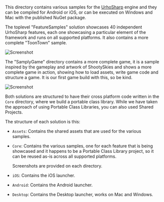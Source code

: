 This directory contains various samples for the [UrhoSharp](http://developer.xamarin.com/guides/cross-platform/urho/) 
engine and they can be compiled for Android or iOS, or can be executed on Windows
and Mac with the published NuGet package.

The toplevel "FeatureSamples" solution showcases 40 independent UrhoSharp
features, each one showcasing a particular element of the framework and runs
on all supported platforms.   It also contains a more complete "ToonTown" sample.

![Screenshot](FeatureSamples/Core/41_ToonTown/Video.gif)

The "SamplyGame" directory contains a more complete game, it is a sample
inspired by the gameplay and artwork of ShootySkies and shows a more 
complete game in action, showing how to load assets, write game code and
structure a game.   It is our first game build with this, so be kind.

![Screenshot](SamplyGame/Video.gif)

Both solutions are structured to have their cross platform code written
in the `Core` directory, where we build a portable class library.   While
we have taken the approach of using Portable Class Libraries, you can 
also used Shared Projects.

The structure of each solution is this:

* `Assets`: Contains the shared assets that are used for the various
  samples.

* `Core`: Contains the various samples, one for each feature that is
  being showcased and it happens to be a Portable Class Library
  project, so it can be reused as-is across all supported platforms.

  Screenshots are provided on each directory.

* `iOS`: Contains the iOS launcher.

* `Android`: Contains the Android launcher.

* `Desktop`: Contains the Desktop launcher, works on Mac and Windows.


